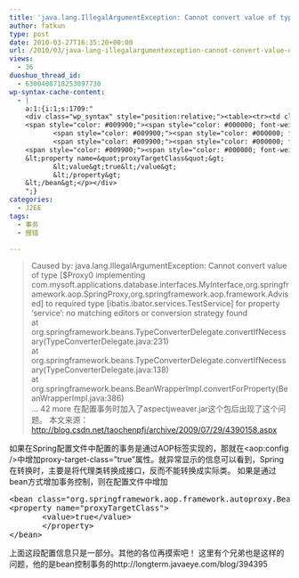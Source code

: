 ```yaml
---
title: 'java.lang.IllegalArgumentException: Cannot convert value of type [$Proxy0[解决方法]'
author: fatkun
type: post
date: 2010-03-27T16:35:20+00:00
url: /2010/03/java-lang-illegalargumentexception-cannot-convert-value-of-type.html
views:
  - 36
duoshuo_thread_id:
  - 6300408718253097730
wp-syntax-cache-content:
  - |
    a:1:{i:1;s:1709:"
    <div class="wp_syntax" style="position:relative;"><table><tr><td class="code"><pre class="xml" style="font-family:monospace;"><span style="color: #009900;"><span style="color: #000000; font-weight: bold;">&lt;bean</span> <span style="color: #000066;">class</span>=<span style="color: #ff0000;">&quot;org.springframework.aop.framework.autoproxy.BeanNameAutoProxyCreator&quot;</span><span style="color: #000000; font-weight: bold;">&gt;</span></span>  
    <span style="color: #009900;"><span style="color: #000000; font-weight: bold;">&lt;property</span> <span style="color: #000066;">name</span>=<span style="color: #ff0000;">&quot;proxyTargetClass&quot;</span><span style="color: #000000; font-weight: bold;">&gt;</span></span>
           <span style="color: #009900;"><span style="color: #000000; font-weight: bold;">&lt;value<span style="color: #000000; font-weight: bold;">&gt;</span></span></span>true<span style="color: #009900;"><span style="color: #000000; font-weight: bold;">&lt;/value<span style="color: #000000; font-weight: bold;">&gt;</span></span></span>
           <span style="color: #009900;"><span style="color: #000000; font-weight: bold;">&lt;/property<span style="color: #000000; font-weight: bold;">&gt;</span></span></span>
    <span style="color: #009900;"><span style="color: #000000; font-weight: bold;">&lt;/bean<span style="color: #000000; font-weight: bold;">&gt;</span></span></span></pre></td></tr></table><p class="theCode" style="display:none;">&lt;bean class=&quot;org.springframework.aop.framework.autoproxy.BeanNameAutoProxyCreator&quot;&gt;  
    &lt;property name=&quot;proxyTargetClass&quot;&gt;
           &lt;value&gt;true&lt;/value&gt;
           &lt;/property&gt;
    &lt;/bean&gt;</p></div>
    ";}
categories:
  - J2EE
tags:
  - 事务
  - 报错

---
```

> Caused by: java.lang.IllegalArgumentException: Cannot convert value of type [$Proxy0 implementing com.mysoft.applications.database.interfaces.MyInterface,org.springframework.aop.SpringProxy,org.springframework.aop.framework.Advised] to required type [ibatis.ibator.services.TestService] for property &#8216;service&#8217;: no matching editors or conversion strategy found  
> at org.springframework.beans.TypeConverterDelegate.convertIfNecessary(TypeConverterDelegate.java:231)  
> at org.springframework.beans.TypeConverterDelegate.convertIfNecessary(TypeConverterDelegate.java:138)  
> at org.springframework.beans.BeanWrapperImpl.convertForProperty(BeanWrapperImpl.java:386)  
> &#8230; 42 more
在配置事务时加入了aspectjweaver.jar这个包后出现了这个问题。
本文来源：<http://blog.csdn.net/taochenpfj/archive/2009/07/29/4390158.aspx>  
<!--more-->

如果在Spring配置文件中配置的事务是通过AOP标签实现的，那就在<aop:config />中增加proxy-target-class=&#8221;true&#8221;属性。就异常显示的信息可以看到，Spring在转换时，主要是将代理类转换成接口，反而不能转换成实际类。
如果是通过bean方式增加事务控制，则在配置文件中增加
<pre escaped="true" lang="xml">&lt;bean class="org.springframework.aop.framework.autoproxy.BeanNameAutoProxyCreator">  
&lt;property name="proxyTargetClass">
       &lt;value>true&lt;/value>
       &lt;/property>
&lt;/bean>
</pre>
上面这段配置信息只是一部分。其他的各位再摸索吧！
这里有个兄弟也是这样的问题，他的是bean控制事务的http://longterm.javaeye.com/blog/394395